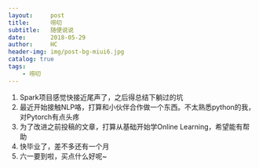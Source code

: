 ```yaml
---
layout:     post
title:      唠叨
subtitle:   随便说说
date:       2018-05-29
author:     HC
header-img: img/post-bg-miui6.jpg
catalog: true
tags:
    - 唠叨
---
```


1. Spark项目感觉快接近尾声了，之后得总结下躺过的坑
2. 最近开始接触NLP咯，打算和小伙伴合作做一个东西。不太熟悉python的我，对Pytorch有点头疼
3. 为了改进之前投稿的文章，打算从基础开始学Online Learning，希望能有帮助
4. 快毕业了，差不多还有一个月
5. 六一要到啦，买点什么好呢~